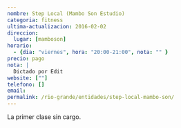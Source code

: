 ```yaml
---
nombre: Step Local (Mambo Son Estudio)
categoria: fitness
ultima-actualizacion: 2016-02-02
direccion: 
  lugar: [mamboson]
horario: 
  - {dia: "viernes", hora: "20:00-21:00", nota: "" }
precio: pago
nota: | 
  Dictado por Edit
website: [""]
telefono: []
email: 
permalink: /rio-grande/entidades/step-local-mambo-son/
---
```


La primer clase sin cargo.